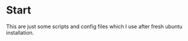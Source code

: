 # Start

This are just some scripts and config files which I use after fresh ubuntu installation.



